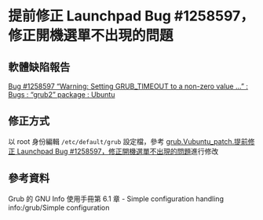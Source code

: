 # 提前修正 Launchpad Bug #1258597，修正開機選單不出現的問題
## 軟體缺陷報告
[Bug #1258597 “Warning: Setting GRUB_TIMEOUT to a non-zero value ...” : Bugs : “grub2” package : Ubuntu](https://bugs.launchpad.net/ubuntu/+source/grub2/+bug/1258597)

## 修正方式
以 root 身份編輯 `/etc/default/grub` 設定檔，參考 [grub.Vubuntu_patch.提前修正 Launchpad Bug #1258597，修正開機選單不出現的問題](https://github.com/Vdragon/Vubuntu/blob/master/Patches/%E5%9F%BA%E6%9C%AC%E7%B3%BB%E7%B5%B1%E8%A8%AD%E5%AE%9A(Basic%20system%20configurations)/%E5%95%9F%E5%8B%95%E8%A8%AD%E5%AE%9A/Grub%202%20%E9%96%8B%E6%A9%9F%E8%BC%89%E5%85%A5%E7%A8%8B%E5%BC%8F/%E6%8F%90%E5%89%8D%E4%BF%AE%E6%AD%A3%20Launchpad%20Bug%20%231258597%EF%BC%8C%E4%BF%AE%E6%AD%A3%E9%96%8B%E6%A9%9F%E9%81%B8%E5%96%AE%E4%B8%8D%E5%87%BA%E7%8F%BE%E7%9A%84%E5%95%8F%E9%A1%8C/grub.Vubuntu_patch.%E6%8F%90%E5%89%8D%E4%BF%AE%E6%AD%A3%20Launchpad%20Bug%20%231258597%EF%BC%8C%E4%BF%AE%E6%AD%A3%E9%96%8B%E6%A9%9F%E9%81%B8%E5%96%AE%E4%B8%8D%E5%87%BA%E7%8F%BE%E7%9A%84%E5%95%8F%E9%A1%8C)進行修改

## 參考資料
Grub 的 GNU Info 使用手冊第 6.1 章 - Simple configuration handling
info:/grub/Simple configuration
